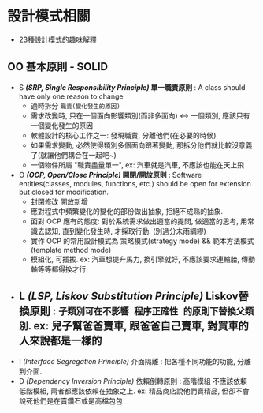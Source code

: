 # 設計模式相關

- [23種設計模式的趣味解釋](http://jimmy0222.pixnet.net/blog/post/37216962-%5B%E8%BD%89%E8%B2%BC%5D-23%E7%A8%AE%E8%A8%AD%E8%A8%88%E6%A8%A1%E5%BC%8F%E7%9A%84%E8%B6%A3%E5%91%B3%E8%A7%A3%E9%87%8B)

## OO 基本原則 - SOLID
- S ***(SRP, Single Responsibility Principle)* 單一職責原則** : A class should have only one reason to change
    - 適時拆分 `職責(變化發生的原因)`
    - 需求改變時, 只在一個面向影響類別(而非多面向) <-> 一個類別, 應該只有一個變化發生的原因
    - 軟體設計的核心工作之一: 發現職責, 分離他們(在必要的時候)
    - 如果需求變動, 必然使得類別多個面向跟著變動, 那拆分他們就比較沒意義了(就讓他們耦合在一起吧~)
    - 一個物件所屬 "職責盡量單一", ex: 汽車就是汽車, 不應該也能在天上飛
- O ***(OCP, Open/Close Principle)* 開閉/開放原則** : Software entities(classes, modules, functions, etc.) should be open for extension but closed for modification.
    - 封閉修改 開放新增
    - 應對程式中頻繁變化的變化的部份做出抽象, 拒絕不成熟的抽象.
    - 面對 OCP 應有的態度: 對於系統需求做出適當的提問, 做適當的思考, 用常識去認知, 直到變化發生時, 才採取行動. (別過分未雨綢繆)
    - 實作 OCP 的常用設計模式為 策略模式(strategy mode) && 範本方法模式(template method mode)
    - 模組化, 可插拔. ex: 汽車想提升馬力, 換引擎就好, 不應該要求連輪胎, 傳動軸等等都得換才行 
- L ***(LSP, Liskov Substitution Principle)* Liskov替換原則** : `子類別可在不影響 程序正確性 的原則下替換父類別`. ex: 兒子幫爸爸賣車, 跟爸爸自己賣車, 對買車的人來說都是一樣的
    - 
- I *(Interface Segregation Principle)* 介面隔離 : 把各種不同功能的功能, 分離到介面.
- D *(Dependency Inversion Principle)* 依賴倒轉原則 : 高階模組 不應該依賴 低階模組, 兩者都應該依賴在抽象之上. ex: 精品商店說他們賣精品, 但卻不會說死他們是在賣鑽石或是高檔包包
